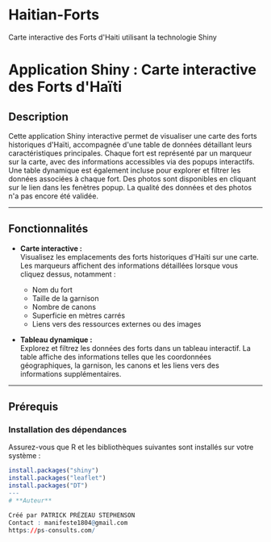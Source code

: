 # Haitian-Forts
Carte interactive des Forts d'Haiti utilisant la technologie Shiny
# **Application Shiny : Carte interactive des Forts d'Haïti**

## **Description**

Cette application Shiny interactive permet de visualiser une carte des forts historiques d'Haïti, accompagnée d'une table de données détaillant leurs caractéristiques principales. Chaque fort est représenté par un marqueur sur la carte, avec des informations accessibles via des popups interactifs. Une table dynamique est également incluse pour explorer et filtrer les données associées à chaque fort. Des photos sont disponibles en cliquant sur le lien dans les fenètres popup. La qualité des données et des photos n'a pas encore été validée.

---

## **Fonctionnalités**

- **Carte interactive :**  
  Visualisez les emplacements des forts historiques d'Haïti sur une carte. Les marqueurs affichent des informations détaillées lorsque vous cliquez dessus, notamment :
  - Nom du fort
  - Taille de la garnison
  - Nombre de canons
  - Superficie en mètres carrés
  - Liens vers des ressources externes ou des images
  
- **Tableau dynamique :**  
  Explorez et filtrez les données des forts dans un tableau interactif. La table affiche des informations telles que les coordonnées géographiques, la garnison, les canons et les liens vers des informations supplémentaires.

---

## **Prérequis**

### **Installation des dépendances**

Assurez-vous que R et les bibliothèques suivantes sont installés sur votre système :

```r
install.packages("shiny")
install.packages("leaflet")
install.packages("DT")
---
# **Auteur**

Créé par PATRICK PRÉZEAU STEPHENSON
Contact : manifeste1804@gmail.com
https://ps-consults.com/

